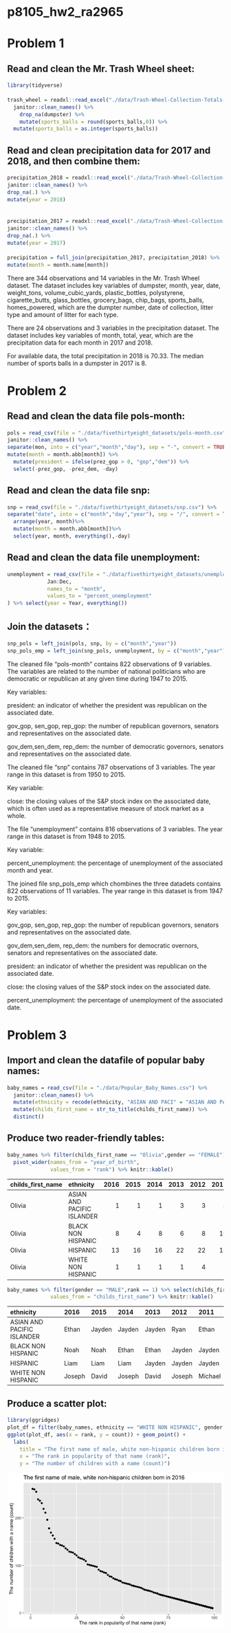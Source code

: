 p8105\_hw2\_ra2965
================

Problem 1
=========

Read and clean the Mr. Trash Wheel sheet:
-----------------------------------------

``` r
library(tidyverse)

trash_wheel = readxl::read_excel("./data/Trash-Wheel-Collection-Totals-8-6-19.xlsx", sheet = "Mr. Trash Wheel", range = "A2:N406") %>%
  janitor::clean_names() %>%
    drop_na(dumpster) %>%
    mutate(sports_balls = round(sports_balls,0)) %>%
  mutate(sports_balls = as.integer(sports_balls))
```

Read and clean precipitation data for 2017 and 2018, and then combine them:
---------------------------------------------------------------------------

``` r
precipitation_2018 = readxl::read_excel("./data/Trash-Wheel-Collection-Totals-8-6-19.xlsx",sheet = "2018 Precipitation", skip = 1) %>%
janitor::clean_names() %>%
drop_na(.) %>%
mutate(year = 2018)


precipitation_2017 = readxl::read_excel("./data/Trash-Wheel-Collection-Totals-8-6-19.xlsx",sheet = "2017 Precipitation",skip = 1) %>%
janitor::clean_names() %>%
drop_na(.) %>%
mutate(year = 2017)

precipitation = full_join(precipitation_2017, precipitation_2018) %>%
mutate(month = month.name[month])
```

There are 344 observations and 14 variables in the Mr. Trash Wheel dataset. The dataset includes key variables of dumpster, month, year, date, weight\_tons, volume\_cubic\_yards, plastic\_bottles, polystyrene, cigarette\_butts, glass\_bottles, grocery\_bags, chip\_bags, sports\_balls, homes\_powered, which are the dumpter number, date of collection, litter type and amount of litter for each type.

There are 24 observations and 3 variables in the precipitation dataset. The dataset includes key variables of month, total, year, which are the precipitation data for each month in 2017 and 2018.

For available data, the total precipitation in 2018 is 70.33. The median number of sports balls in a dumpster in 2017 is 8.

Problem 2
=========

Read and clean the data file pols-month:
----------------------------------------

``` r
pols = read_csv(file = "./data/fivethirtyeight_datasets/pols-month.csv") %>%
janitor::clean_names() %>%
separate(mon, into = c("year","month","day"), sep = "-", convert = TRUE) %>%
mutate(month = month.abb[month]) %>%
  mutate(president = ifelse(prez_gop > 0, "gop","dem")) %>%
  select(-prez_gop, -prez_dem, -day)
```

Read and clean the data file snp:
---------------------------------

``` r
snp = read_csv(file = "./data/fivethirtyeight_datasets/snp.csv") %>%
separate("date", into = c("month","day","year"), sep = "/", convert = TRUE) %>%
  arrange(year, month)%>%
  mutate(month = month.abb[month])%>%
  select(year, month, everything(),-day)
```

Read and clean the data file unemployment:
------------------------------------------

``` r
unemployment = read_csv(file = "./data/fivethirtyeight_datasets/unemployment.csv") %>% pivot_longer(
             Jan:Dec,
             names_to = "month",
             values_to = "percent_unemployment"
) %>% select(year = Year, everything())
```

Join the datasets：
-------------------

``` r
snp_pols = left_join(pols, snp, by = c("month","year"))
snp_pols_emp = left_join(snp_pols, unemployment, by = c("month","year"))
```

The cleaned file “pols-month” contains 822 observations of 9 variables. The variables are related to the number of national politicians who are democratic or republican at any given time during 1947 to 2015.

Key variables:

president: an indicator of whether the president was republican on the associated date.

gov\_gop, sen\_gop, rep\_gop: the number of republican governors, senators and representatives on the associated date.

gov\_dem,sen\_dem, rep\_dem: the number of democratic governors, senators and representatives on the associated date.

The cleaned file “snp” contains 787 observations of 3 variables. The year range in this dataset is from 1950 to 2015.

Key variable:

close: the closing values of the S&P stock index on the associated date, which is often used as a representative measure of stock market as a whole.

The file “unemployment” contains 816 observations of 3 variables. The year range in this dataset is from 1948 to 2015.

Key variable:

percent\_unemployment: the percentage of unemployment of the associated month and year.

The joined file snp\_pols\_emp which chombines the three datadets contains 822 observations of 11 variables. The year range in this dataset is from 1947 to 2015.

Key variables:

gov\_gop, sen\_gop, rep\_gop: the number of republican governors, senators and representatives on the associated date.

gov\_dem,sen\_dem, rep\_dem: the numbers for democratic overnors, senators and representatives on the associated date.

president: an indicator of whether the president was republican on the associated date.

close: the closing values of the S&P stock index on the associated date.

percent\_unemployment: the percentage of unemployment of the associated date.

Problem 3
=========

Import and clean the datafile of popular baby names:
----------------------------------------------------

``` r
baby_names = read_csv(file = "./data/Popular_Baby_Names.csv") %>%
  janitor::clean_names() %>%
  mutate(ethnicity = recode(ethnicity, "ASIAN AND PACI" = "ASIAN AND PACIFIC ISLANDER", "BLACK NON HISP"= "BLACK NON HISPANIC","WHITE NON HISP" = "WHITE NON HISPANIC")) %>%
  mutate(childs_first_name = str_to_title(childs_first_name)) %>%
  distinct()
```

Produce two reader-friendly tables:
-----------------------------------

``` r
baby_names %>% filter(childs_first_name == "Olivia",gender == "FEMALE") %>% select(childs_first_name, year_of_birth,ethnicity, rank) %>%
  pivot_wider(names_from = "year_of_birth",
              values_from = "rank") %>% knitr::kable()
```

| childs\_first\_name | ethnicity                  |  2016|  2015|  2014|  2013|  2012|  2011|
|:--------------------|:---------------------------|-----:|-----:|-----:|-----:|-----:|-----:|
| Olivia              | ASIAN AND PACIFIC ISLANDER |     1|     1|     1|     3|     3|     4|
| Olivia              | BLACK NON HISPANIC         |     8|     4|     8|     6|     8|    10|
| Olivia              | HISPANIC                   |    13|    16|    16|    22|    22|    18|
| Olivia              | WHITE NON HISPANIC         |     1|     1|     1|     1|     4|     2|

``` r
baby_names %>% filter(gender == "MALE",rank == 1) %>% select(childs_first_name, year_of_birth,ethnicity) %>% pivot_wider(names_from = "year_of_birth",
              values_from = "childs_first_name") %>% knitr::kable()
```

| ethnicity                  | 2016   | 2015   | 2014   | 2013   | 2012   | 2011    |
|:---------------------------|:-------|:-------|:-------|:-------|:-------|:--------|
| ASIAN AND PACIFIC ISLANDER | Ethan  | Jayden | Jayden | Jayden | Ryan   | Ethan   |
| BLACK NON HISPANIC         | Noah   | Noah   | Ethan  | Ethan  | Jayden | Jayden  |
| HISPANIC                   | Liam   | Liam   | Liam   | Jayden | Jayden | Jayden  |
| WHITE NON HISPANIC         | Joseph | David  | Joseph | David  | Joseph | Michael |

Produce a scatter plot:
-----------------------

``` r
library(ggridges)
plot_df = filter(baby_names, ethnicity == "WHITE NON HISPANIC", gender == "MALE", year_of_birth == 2016)
ggplot(plot_df, aes(x = rank, y = count)) + geom_point() +
  labs(
    title = "The first name of male, white non-hispanic children born in 2016",
    x = "The rank in popularity of that name (rank)",
    y = "The number of children with a name (count)")
```

![](p8105_hw2_ra2965_files/figure-markdown_github/scatterplot-1.png)
